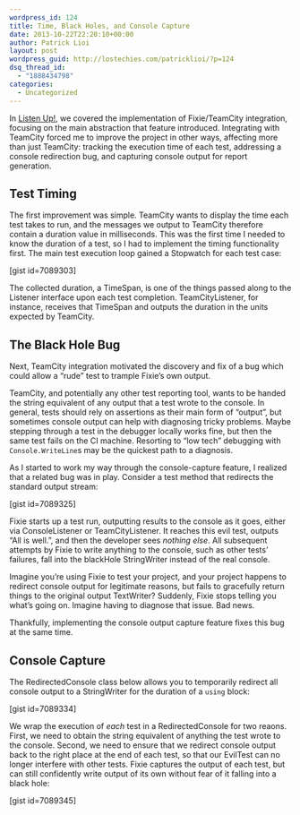 ```yaml
---
wordpress_id: 124
title: Time, Black Holes, and Console Capture
date: 2013-10-22T22:20:10+00:00
author: Patrick Lioi
layout: post
wordpress_guid: http://lostechies.com/patricklioi/?p=124
dsq_thread_id:
  - "1888434798"
categories:
  - Uncategorized
---
```

In [Listen Up!](http://lostechies.com/patricklioi/2013/10/21/listen-up/), we covered the implementation of Fixie/TeamCity integration, focusing on the main abstraction that feature introduced. Integrating with TeamCity forced me to improve the project in other ways, affecting more than just TeamCity: tracking the execution time of each test, addressing a console redirection bug, and capturing console output for report generation.

## Test Timing

The first improvement was simple. TeamCity wants to display the time each test takes to run, and the messages we output to TeamCity therefore contain a duration value in milliseconds. This was the first time I needed to know the duration of a test, so I had to implement the timing functionality first. The main test execution loop gained a Stopwatch for each test case:

[gist id=7089303]

The collected duration, a TimeSpan, is one of the things passed along to the Listener interface upon each test completion. TeamCityListener, for instance, receives that TimeSpan and outputs the duration in the units expected by TeamCity.

## The Black Hole Bug

Next, TeamCity integration motivated the discovery and fix of a bug which could allow a &#8220;rude&#8221; test to trample Fixie&#8217;s own output.

TeamCity, and potentially any other test reporting tool, wants to be handed the string equivalent of any output that a test wrote to the console. In general, tests should rely on assertions as their main form of &#8220;output&#8221;, but sometimes console output can help with diagnosing tricky problems. Maybe stepping through a test in the debugger locally works fine, but then the same test fails on the CI machine. Resorting to &#8220;low tech&#8221; debugging with `Console.WriteLine`s may be the quickest path to a diagnosis.

As I started to work my way through the console-capture feature, I realized that a related bug was in play. Consider a test method that redirects the standard output stream:

[gist id=7089325]

Fixie starts up a test run, outputting results to the console as it goes, either via ConsoleListener or TeamCityListener. It reaches this evil test, outputs &#8220;All is well.&#8221;, and then the developer sees _nothing else_. All subsequent attempts by Fixie to write anything to the console, such as other tests&#8217; failures, fall into the blackHole StringWriter instead of the real console.

Imagine you&#8217;re using Fixie to test your project, and your project happens to redirect console output for legitimate reasons, but fails to gracefully return things to the original output TextWriter? Suddenly, Fixie stops telling you what&#8217;s going on. Imagine having to diagnose that issue. Bad news.

Thankfully, implementing the console output capture feature fixes this bug at the same time.

## Console Capture

The RedirectedConsole class below allows you to temporarily redirect all console output to a StringWriter for the duration of a `using` block:

[gist id=7089334]

We wrap the execution of _each_ test in a RedirectedConsole for two reaons. First, we need to obtain the string equivalent of anything the test wrote to the console. Second, we need to ensure that we redirect console output back to the right place at the end of each test, so that our EvilTest can no longer interfere with other tests. Fixie captures the output of each test, but can still confidently write output of its own without fear of it falling into a black hole:

[gist id=7089345]